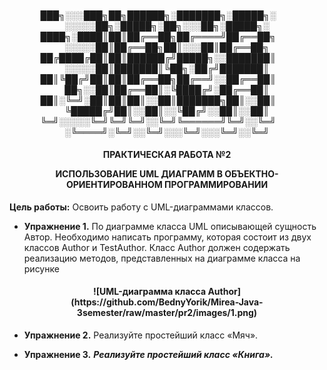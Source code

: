 <h4 align="center">
  
███╗░░░███╗██╗██████╗░███████╗░█████╗░  ░░░░░██╗░█████╗░██╗░░░██╗░█████╗░
████╗░████║██║██╔══██╗██╔════╝██╔══██╗  ░░░░░██║██╔══██╗██║░░░██║██╔══██╗
██╔████╔██║██║██████╔╝█████╗░░███████║  ░░░░░██║███████║╚██╗░██╔╝███████║
██║╚██╔╝██║██║██╔══██╗██╔══╝░░██╔══██║  ██╗░░██║██╔══██║░╚████╔╝░██╔══██║
██║░╚═╝░██║██║██║░░██║███████╗██║░░██║  ╚█████╔╝██║░░██║░░╚██╔╝░░██║░░██║
╚═╝░░░░░╚═╝╚═╝╚═╝░░╚═╝╚══════╝╚═╝░░╚═╝  ░╚════╝░╚═╝░░╚═╝░░░╚═╝░░░╚═╝░░╚═╝
  
</h4>

<h4 align="center">
ПРАКТИЧЕСКАЯ РАБОТА №2
  
ИСПОЛЬЗОВАНИЕ UML ДИАГРАММ В ОБЪЕКТНО-
ОРИЕНТИРОВАННОМ ПРОГРАММИРОВАНИИ
</h4>

                                              
  **Цель работы:** Освоить работу с UML-диаграммами классов.

- **Упражнение 1.**
  По диаграмме класса UML описывающей сущность Автор. Необходимо
написать программу, которая состоит из двух классов Author и TestAuthor. Класс
Author должен содержать реализацию методов, представленных на диаграмме
класса на рисунке
<h4 align="center">
    ![UML-диаграмма класса Author](https://github.com/BednyYorik/Mirea-Java-3semester/raw/master/pr2/images/1.png)
</h4>
  
- **Упражнение 2.**
  Реализуйте простейший класс «Мяч».
                                
- **Упражнение 3.**
  ***Реализуйте простейший класс «Книга».*** 
